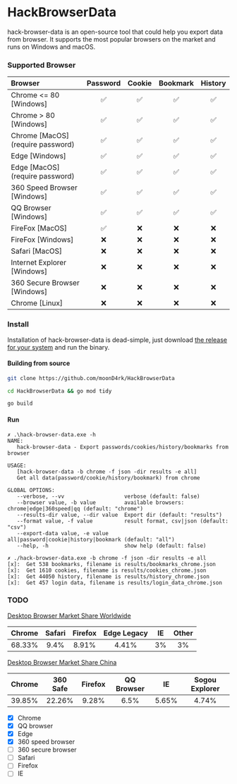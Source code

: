 # HackBrowserData

hack-browser-data is an open-source tool that could help you export data from browser. It supports the most popular browsers on the market and runs on Windows and macOS.

### Supported Browser

| Browser                             | Password | Cookie | Bookmark | History |
| :---------------------------------- | :------: | :----: | :------: | :-----: |
| Chrome <= 80 [Windows]       |    ✅    |   ✅   |    ✅    |    ✅    |
| Chrome  > 80 [Windows]      |    ✅    |   ✅   |    ✅    |    ✅    |
| Chrome [MacOS]<br />(require password) |    ✅    |   ✅   |    ✅    |    ✅    |
| Edge [Windows]                      |    ✅    |   ✅   |    ✅    |    ✅    |
| Edge [MacOS]<br />(require password)   |    ✅    |   ✅   |    ✅    |    ✅    |
| 360 Speed Browser [Windows]        |    ✅    |   ✅   |    ✅    |    ✅    |
| QQ Browser [Windows]                |    ✅    |   ✅   |    ✅    |    ✅    |
| FireFox [MacOS]    |   ✅   |   ❌   |    ❌    |    ❌    |
| FireFox [Windows]    |    ❌    |   ❌   |    ❌    |    ❌    |
| Safari [MacOS]                      |    ❌    |   ❌   |    ❌    |    ❌    |
| Internet Explorer [Windows]         |    ❌    |   ❌   |    ❌    |    ❌    |
| 360 Secure Browser [Windows]         |    ❌    |   ❌   |    ❌    |    ❌    |
| Chrome [Linux]                      |    ❌    |   ❌   |    ❌    |    ❌    |

### Install

Installation of hack-browser-data is dead-simple, just download [the release for your system](https://github.com/moonD4rk/HackBrowserData/releases) and run the binary.

#### Building from source

```bash
git clone https://github.com/moonD4rk/HackBrowserData

cd HackBrowserData && go mod tidy

go build
```

#### Run

```shell
✗ .\hack-browser-data.exe -h
NAME:
   hack-browser-data - Export passwords/cookies/history/bookmarks from browser

USAGE:
   [hack-browser-data -b chrome -f json -dir results -e all]
   Get all data(password/cookie/history/bookmark) from chrome

GLOBAL OPTIONS:
   --verbose, --vv                   verbose (default: false)
   --browser value, -b value         available browsers: chrome|edge|360speed|qq (default: "chrome")
   --results-dir value, --dir value  Export dir (default: "results")
   --format value, -f value          result format, csv|json (default: "csv")
   --export-data value, -e value     all|password|cookie|history|bookmark (default: "all")
   --help, -h                        show help (default: false)
```



```shell
✗ ./hack-browser-data.exe -b chrome -f json -dir results -e all
[x]:  Get 538 bookmarks, filename is results/bookmarks_chrome.json 
[x]:  Get 1610 cookies, filename is results/cookies_chrome.json 
[x]:  Get 44050 history, filename is results/history_chrome.json 
[x]:  Get 457 login data, filename is results/login_data_chrome.json 
```




### TODO

[Desktop Browser Market Share Worldwide](https://gs.statcounter.com/browser-market-share/desktop/worldwide)

| Chrome | Safari | Firefox | Edge Legacy | IE |  Other  |
| :------:| :------: | :----: | :------: | :-----: | :--: |
| 68.33% |    9.4% | 8.91% |   4.41% |    3%    |  3%  |

[Desktop Browser Market Share China](https://gs.statcounter.com/browser-market-share/desktop/china)

| Chrome | 360 Safe | Firefox | QQ Browser |  IE   | Sogou Explorer |
| :----- | :------: | :-----: | :--------: | :---: | :------------: |
| 39.85% |  22.26%  |  9.28%  |    6.5%    | 5.65% |     4.74%      |

  

- [x] Chrome
- [x] QQ browser
- [x] Edge
- [x] 360 speed browser
- [ ] 360 secure browser
- [ ] Safari
- [ ] Firefox
- [ ] IE